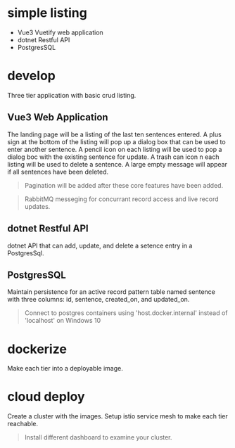 # simple listing

* Vue3 Vuetify web application
* dotnet Restful API
* PostgresSQL

# develop

Three tier application with basic crud listing.

## Vue3 Web Application

The landing page will be a listing of the last ten sentences entered.
A plus sign at the bottom of the listing will pop up a dialog box that can be used to enter another sentence.
A pencil icon on each listing will be used to pop a dialog boc with the existing sentence for update.
A trash can icon n each listing will be used to delete a sentence.
A large empty message will appear if all sentences have been deleted.

> Pagination will be added after these core features have been added.

> RabbitMQ messeging for concurrant record access and live record updates.

## dotnet Restful API

dotnet API that can add, update, and delete a setence entry in a PostgresSql.

## PostgresSQL

Maintain persistence for an active record pattern table named sentence with three columns: id, sentence, created_on, and updated_on.

> Connect to postgres containers using 'host.docker.internal' instead of 'localhost' on Windows 10

# dockerize

Make each tier into a deployable image.

# cloud deploy

Create a cluster with the images.
Setup istio service mesh to make each tier reachable.

> Install different dashboard to examine your cluster.